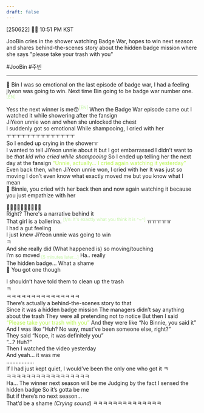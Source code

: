 ```yaml
---
draft: false
---
```

[250622] 🐣💭 10:51 PM KST

JooBin cries in the shower watching Badge War, hopes to win next season and shares behind-the-scenes story about the hidden badge mission where she says "please take your trash with you"

#JooBin #주빈
___
🫧 Bin I was so emotional on the last episode of badge war, I had a feeling jiyeon was going to win. Next time Bin going to be badge war number one. <sup><font color="#c3f4a5">[EN] </font></sup>

Yess the next winner is me😚<sup><font color="#c3f4a5">[EN] </font></sup>
When the Badge War episode came out
I watched it while showering after the fansign  
JiYeon unnie won and when she unlocked the chest  
I suddenly got so emotional 
While shampooing, I cried with her  
ㅜㅜㅜㅜㅜㅜㅜㅜㅜㅜㅜㅜㅜㅜ  
So I ended up crying in the showerㅠ  
I wanted to tell JiYeon unnie about it but I got embarrassed
I didn’t want to be *that kid who cried while shampooing*
So I ended up telling her the next day at the fansign
<font color="#b7f54c">“Unnie, actually… I cried again watching it yesterday”  </font>
Even back then, when JiYeon unnie won, I cried with her
It was just so moving
I don’t even know what exactly moved me but you know what I mean  
🫧 Binnie, you cried with her back then and now again watching it because you just empathize with her

🥹🥹🥹🥹🥹🥹🥹🥹🥹🥹  
Right? There's a narrative behind it  
That girl is a ballerina. <sup><font color="#c3f4a5">[t/n: It's exactly what you think it is ^~^]</font></sup>
ㅠㅠㅠㅠㅠ  
I had a gut feeling  
I just knew JiYeon unnie was going to win  
ㅋ  
And she really did
(What happened is) so moving/touching  
I’m so moved
<sub><font color="#c3f4a5">[5 minutes later...]</font></sub>
Ha.. really  
The hidden badge… What a shame  
🫧 You got one though

I shouldn’t have told them to clean up the trash  
ㅋ  
ㅋㅋㅋㅋㅋㅋㅋㅋㅋㅋㅋㅋㅋㅋㅋ  
There’s actually a behind-the-scenes story to that  
Since it was a hidden badge mission
The managers didn’t say anything about the trash
They were all pretending not to notice
But then I said <font color="#b7f54c">“Please take your trash with you” </font> 
And they were like “No Binnie, you said it”  
And I was like “Huh? No way, must’ve been someone else, right?”  
They said “Nope, it was definitely you”  
“…? Huh?”  
Then I watched the video yesterday  
And yeah… it was me  
………………  
If I had just kept quiet, I would’ve been the only one who got it
ㅋ  
ㅋㅋㅋㅋㅋㅋㅋㅋㅋㅋㅋㅋㅋㅋㅋㅋㅋ  
Ha... 
The winner next season will be me
Judging by the fact I sensed the hidden badge 
So it’s gotta be me  
But if there’s no next season…  
That’d be a shame
*(Crying sound)*
ㅋㅋㅋㅋㅋㅋㅋㅋㅋㅋㅋㅋㅋㅋ  